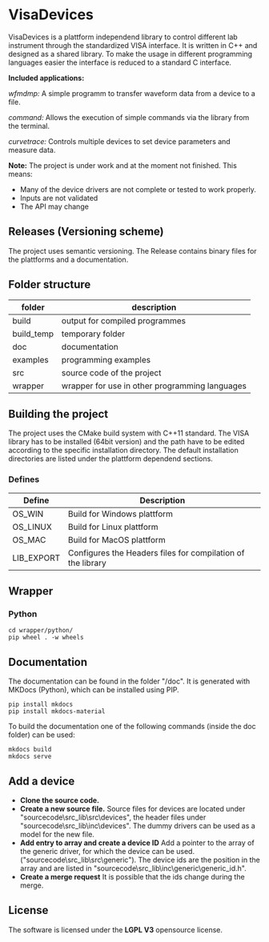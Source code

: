 # VisaDevices

VisaDevices is a plattform independend library to control different lab instrument through the standardized VISA interface. It is written in C++ and designed as a shared library. To make the usage in different programming languages easier the interface is reduced to a standard C interface.

**Included applications:**

*wfmdmp:*
A simple programm to transfer waveform data from a device to a file.

*command:*
Allows the execution of simple commands via the library from the terminal.

*curvetrace:*
Controls multiple devices to set device parameters and measure data.

**Note:** The project is under work and at the moment not finished. This means:

- Many of the device drivers are not complete or tested to work properly.
- Inputs are not validated
- The API may change

## Releases (Versioning scheme)

The project uses semantic versioning.
The Release contains binary files for the plattforms and a documentation.

## Folder structure

| folder        | description                                                   |
| ------------- | ------------------------------------------------------------- |
| build         | output for compiled programmes                                |
| build_temp    | temporary folder                                              |
| doc           | documentation                                                 |
| examples      | programming examples                                          |
| src           | source code of the project                                    |
| wrapper       | wrapper for use in other programming languages                |

## Building the project

The project uses the CMake build system with C++11 standard. 
The VISA library has to be installed (64bit version) and the path have to be edited according to the specific installation directory. The default installation directories are listed under the plattform dependend sections.

### Defines

| Define        | Description                                                   |
|-------------- | ------------------------------------------------------------- |
| OS_WIN        | Build for Windows plattform                                   |
| OS_LINUX      | Build for Linux plattform                                     |
| OS_MAC        | Build for MacOS plattform                                     |
| LIB_EXPORT    | Configures the Headers files for compilation of the library   |


## Wrapper

### Python

```
cd wrapper/python/
pip wheel . -w wheels
```

## Documentation

The documentation can be found in the folder "/doc". 
It is generated with MKDocs (Python), which can be installed using PIP.

```
pip install mkdocs
pip install mkdocs-material
```

To build the documentation one of the following commands (inside the doc folder) can be used:
```
mkdocs build
mkdocs serve
```

## Add a device

- **Clone the source code.** 
- **Create a new source file.** 
        Source files for devices are located under
        "sourcecode\src_lib\src\devices", the header files under
        "sourcecode\src_lib\inc\devices". The dummy drivers can be used as a
        model for the new file. 
- **Add entry to array and create a device ID**
        Add a pointer to the array of the generic driver, for which the device can be used. 
        ("sourcecode\src_lib\src\generic").
        The device ids are the position in the array and are listed in 
        "sourcecode\src_lib\inc\generic\generic_id.h".
- **Create a merge request**
        It is possible that the ids change during the merge.

## License

The software is licensed under the **LGPL V3** opensource license.